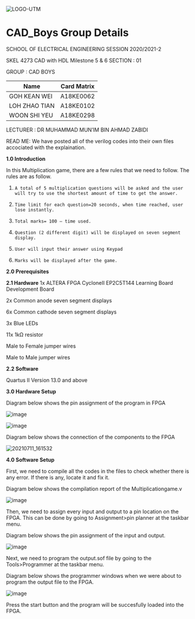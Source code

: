 ![LOGO-UTM](https://user-images.githubusercontent.com/87056506/125168182-b45a4d80-e1d6-11eb-9827-d544110897cc.png)
# CAD_Boys Group Details

SCHOOL OF ELECTRICAL ENGINEERING 
SESSION 2020/2021-2

SKEL 4273 CAD with HDL
Milestone 5 & 6
SECTION :         01

GROUP :  		CAD BOYS

| Name | Card Matrix |
|------|-------------|
|GOH KEAN WEI|A18KE0062|
|LOH ZHAO TIAN|A18KE0102|
|WOON SHI YEU|A18KE0298|

LECTURER :  DR MUHAMMAD MUN’IM BIN AHMAD ZABIDI

READ ME:
We have posted all of the verilog codes into their own files accociated with the explaination.

**1.0 Introduction**

In this Multiplication game, there are a few rules that we need to follow. The rules are as follow.


1.     A total of 5 multiplication questions will be asked and the user will try to use the shortest amount of time to get the answer.
2.     Time limit for each question=20 seconds, when time reached, user lose instantly.
3.     Total marks= 100 – time used.
4.     Question (2 different digit) will be displayed on seven segment display.
5.     User will input their answer using Keypad
6.     Marks will be displayed after the game.


**2.0 Prerequisites**

**2.1 Hardware**
1x ALTERA FPGA CycloneII EP2C5T144 Learning Board Development Board 

2x Common anode seven segment displays

6x Common cathode seven segment displays

3x Blue LEDs

11x 1kΩ resistor

Male to Female jumper wires

Male to Male jumper wires

**2.2 Software**

Quartus II Version 13.0 and above

**3.0 Hardware Setup**

Diagram below shows the pin assignment of the program in FPGA

![image](https://user-images.githubusercontent.com/87243212/125186312-3c366b00-e25c-11eb-8a2e-bebad3f4f376.png)

![image](https://user-images.githubusercontent.com/87243212/125186288-17da8e80-e25c-11eb-98bd-59a60ec6a4a7.png)

Diagram below shows the connection of the components to the FPGA

![20210711_161532](https://user-images.githubusercontent.com/87243212/125187777-d51cb480-e263-11eb-8010-26ff0aa5a241.jpg)

**4.0 Software Setup**

First, we need to compile all the codes in the files to check whether there is any error. If there is any, locate it and fix it.

Diagram below shows the compilation report of the Multiplicationgame.v

![image](https://user-images.githubusercontent.com/87243212/125187962-b965de00-e264-11eb-8c86-063f2d2d175d.png)

Then, we need to assign every input and output to a pin location on the FPGA. This can be done by going to Assignment>pin planner at the taskbar menu.

Diagram below shows the pin assignment of the input and output.

![image](https://user-images.githubusercontent.com/87243212/125188230-a30c5200-e265-11eb-95a1-a78eec0b732a.png)

Next, we need to program the output.sof file by going to the Tools>Programmer at the taskbar menu.

Diagram below shows the programmer windows when we were about to program the output file to the FPGA.

![image](https://user-images.githubusercontent.com/87243212/125188334-1f069a00-e266-11eb-95ce-11a0909deec3.png)

Press the start button and the program will be succesfully loaded into the FPGA.


